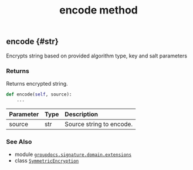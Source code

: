 ﻿---
title: encode method
second_title: GroupDocs.Signature for Python via .NET API References
description: 
type: docs
url: /python-net/groupdocs.signature.domain.extensions/symmetricencryption/encode/
is_root: false
weight: 30
---

## encode {#str}

Encrypts string based on provided algorithm type, key and salt parameters


### Returns 


Returns encrypted string.


```python
def encode(self, source):
    ...
```


| Parameter | Type | Description |
| :- | :- | :- |
| source | str | Source string to encode. |



### See Also
* module [`groupdocs.signature.domain.extensions`](../../)
* class [`SymmetricEncryption`](/signature/python-net/groupdocs.signature.domain.extensions/symmetricencryption)
